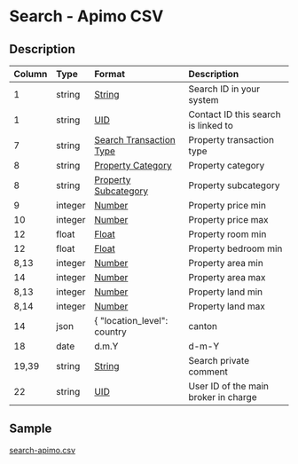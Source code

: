 # Search - Apimo CSV

## Description

| Column | Type | Format | Description |
| :--- | :--- | :--- | :--- |
| 1 | string | [String](https://en.wikipedia.org/wiki/String_(computer_science)) | Search ID in your system |
| 1 | string | [UID](https://en.wikipedia.org/wiki/Unique_identifier) | Contact ID this search is linked to |
| 7 | string | [Search Transaction Type](../values/search_transaction_type_id.md) | Property transaction type |
| 8 | string | [Property Category](../values/property_category_id.md) | Property category |
| 8 | string | [Property Subcategory](../values/property_subcategory_id.md) | Property subcategory |
| 9 | integer | [Number](https://en.wikipedia.org/wiki/Integer) | Property price min |
| 10 | integer | [Number](https://en.wikipedia.org/wiki/Integer) | Property price max |
| 12 | float | [Float](https://en.wikipedia.org/wiki/Decimal) | Property room min |
| 12 | float | [Float](https://en.wikipedia.org/wiki/Decimal) | Property bedroom min |
| 8,13 | integer | [Number](https://en.wikipedia.org/wiki/Integer) | Property area min |
| 14 | integer | [Number](https://en.wikipedia.org/wiki/Integer) | Property area max |
| 8,13 | integer | [Number](https://en.wikipedia.org/wiki/Integer) | Property land min |
| 8,14 | integer | [Number](https://en.wikipedia.org/wiki/Integer) | Property land max |
| 14 | json | { "location_level": country|canton|district|zone|city|quarter, "location_name": string, "zip": string, "line1": string, "line2": string, "line3": string, "environment_id": string, "altitude": string, "longitude": string, "latitude": string } | Search real location |
| 18 | date | d.m.Y | d-m-Y | Y-m-d | Search update date |
| 19,39 | string | [String](https://en.wikipedia.org/wiki/String_(computer_science)) | Search private comment |
| 22 | string | [UID](https://en.wikipedia.org/wiki/Unique_identifier) | User ID of the main broker in charge |

## Sample

[search-apimo.csv](../samples/search-apimo.csv)
```

```
